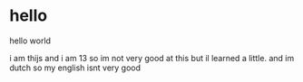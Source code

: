 # hello

hello world

i am thijs and i am 13 so im not very good at this but il learned a little. and im dutch so my english isnt very good

